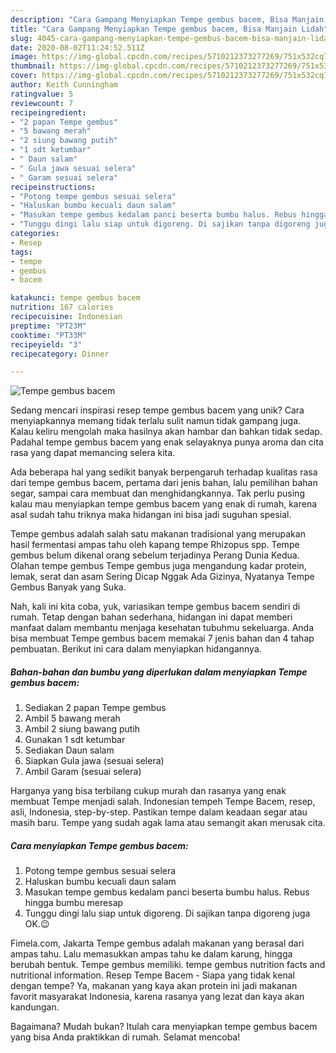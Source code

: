 ```yaml
---
description: "Cara Gampang Menyiapkan Tempe gembus bacem, Bisa Manjain Lidah"
title: "Cara Gampang Menyiapkan Tempe gembus bacem, Bisa Manjain Lidah"
slug: 4045-cara-gampang-menyiapkan-tempe-gembus-bacem-bisa-manjain-lidah
date: 2020-08-02T11:24:52.511Z
image: https://img-global.cpcdn.com/recipes/5710212373277269/751x532cq70/tempe-gembus-bacem-foto-resep-utama.jpg
thumbnail: https://img-global.cpcdn.com/recipes/5710212373277269/751x532cq70/tempe-gembus-bacem-foto-resep-utama.jpg
cover: https://img-global.cpcdn.com/recipes/5710212373277269/751x532cq70/tempe-gembus-bacem-foto-resep-utama.jpg
author: Keith Cunningham
ratingvalue: 5
reviewcount: 7
recipeingredient:
- "2 papan Tempe gembus"
- "5 bawang merah"
- "2 siung bawang putih"
- "1 sdt ketumbar"
- " Daun salam"
- " Gula jawa sesuai selera"
- " Garam sesuai selera"
recipeinstructions:
- "Potong tempe gembus sesuai selera"
- "Haluskan bumbu kecuali daun salam"
- "Masukan tempe gembus kedalam panci beserta bumbu halus. Rebus hingga bumbu meresap"
- "Tunggu dingi lalu siap untuk digoreng. Di sajikan tanpa digoreng juga OK.😉"
categories:
- Resep
tags:
- tempe
- gembus
- bacem

katakunci: tempe gembus bacem 
nutrition: 167 calories
recipecuisine: Indonesian
preptime: "PT23M"
cooktime: "PT33M"
recipeyield: "3"
recipecategory: Dinner

---
```



![Tempe gembus bacem](https://img-global.cpcdn.com/recipes/5710212373277269/751x532cq70/tempe-gembus-bacem-foto-resep-utama.jpg)

Sedang mencari inspirasi resep tempe gembus bacem yang unik? Cara menyiapkannya memang tidak terlalu sulit namun tidak gampang juga. Kalau keliru mengolah maka hasilnya akan hambar dan bahkan tidak sedap. Padahal tempe gembus bacem yang enak selayaknya punya aroma dan cita rasa yang dapat memancing selera kita.

Ada beberapa hal yang sedikit banyak berpengaruh terhadap kualitas rasa dari tempe gembus bacem, pertama dari jenis bahan, lalu pemilihan bahan segar, sampai cara membuat dan menghidangkannya. Tak perlu pusing kalau mau menyiapkan tempe gembus bacem yang enak di rumah, karena asal sudah tahu triknya maka hidangan ini bisa jadi suguhan spesial.

Tempe gembus adalah salah satu makanan tradisional yang merupakan hasil fermentasi ampas tahu oleh kapang tempe Rhizopus spp. Tempe gembus belum dikenal orang sebelum terjadinya Perang Dunia Kedua. Olahan tempe gembus Tempe gembus juga mengandung kadar protein, lemak, serat dan asam Sering Dicap Nggak Ada Gizinya, Nyatanya Tempe Gembus Banyak yang Suka.


Nah, kali ini kita coba, yuk, variasikan tempe gembus bacem sendiri di rumah. Tetap dengan bahan sederhana, hidangan ini dapat memberi manfaat dalam membantu menjaga kesehatan tubuhmu sekeluarga. Anda bisa membuat Tempe gembus bacem memakai 7 jenis bahan dan 4 tahap pembuatan. Berikut ini cara dalam menyiapkan hidangannya.

<!--inarticleads1-->

##### Bahan-bahan dan bumbu yang diperlukan dalam menyiapkan Tempe gembus bacem:

1. Sediakan 2 papan Tempe gembus
1. Ambil 5 bawang merah
1. Ambil 2 siung bawang putih
1. Gunakan 1 sdt ketumbar
1. Sediakan  Daun salam
1. Siapkan  Gula jawa (sesuai selera)
1. Ambil  Garam (sesuai selera)


Harganya yang bisa terbilang cukup murah dan rasanya yang enak membuat Tempe menjadi salah. Indonesian tempeh Tempe Bacem, resep, asli, Indonesia, step-by-step. Pastikan tempe dalam keadaan segar atau masih baru. Tempe yang sudah agak lama atau semangit akan merusak cita. 

<!--inarticleads2-->

##### Cara menyiapkan Tempe gembus bacem:

1. Potong tempe gembus sesuai selera
1. Haluskan bumbu kecuali daun salam
1. Masukan tempe gembus kedalam panci beserta bumbu halus. Rebus hingga bumbu meresap
1. Tunggu dingi lalu siap untuk digoreng. Di sajikan tanpa digoreng juga OK.😉


Fimela.com, Jakarta Tempe gembus adalah makanan yang berasal dari ampas tahu. Lalu memasukkan ampas tahu ke dalam karung, hingga berubah bentuk. Tempe gembus memiliki. tempe gembus nutrition facts and nutritional information. Resep Tempe Bacem - Siapa yang tidak kenal dengan tempe? Ya, makanan yang kaya akan protein ini jadi makanan favorit masyarakat Indonesia, karena rasanya yang lezat dan kaya akan kandungan. 

Bagaimana? Mudah bukan? Itulah cara menyiapkan tempe gembus bacem yang bisa Anda praktikkan di rumah. Selamat mencoba!
